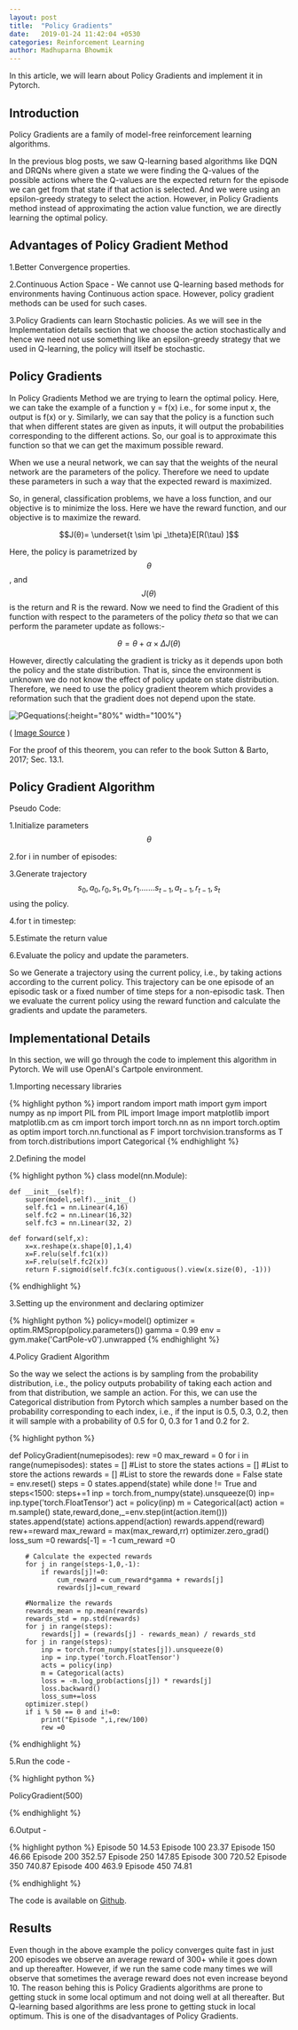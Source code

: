 ```yaml
---
layout: post
title:  "Policy Gradients"
date:   2019-01-24 11:42:04 +0530
categories: Reinforcement Learning
author: Madhuparna Bhowmik
---
```


In this article, we will learn about Policy Gradients and implement it in Pytorch.

## Introduction

Policy Gradients are a family of model-free reinforcement learning algorithms. 

In the previous blog posts, we saw Q-learning based algorithms like DQN and DRQNs where given a state we were finding the Q-values of the possible actions where the Q-values are the expected return for the episode we can get from that state if that action is selected. And we were using an epsilon-greedy strategy to select the action. However, in Policy Gradients method instead of approximating the action value function, we are directly learning the optimal policy. 

## Advantages of Policy Gradient Method

1.Better Convergence properties.

2.Continuous Action Space - We cannot use Q-learning based methods for environments having Continuous action space. However, policy gradient methods can be used for such cases.

3.Policy Gradients can learn Stochastic policies.
As we will see in the Implementation details section that we choose the action stochastically and hence we need not use something like an epsilon-greedy strategy that we used in Q-learning, the policy will itself be stochastic.

## Policy Gradients 

In Policy Gradients Method we are trying to learn the optimal policy. Here, we can take the example of a function
 y = f(x)
i.e., for some input x, the output is f(x) or y. 
Similarly, we can say that the policy is a function such that when different states are given as inputs, it will output the probabilities corresponding to the different actions. 
So, our goal is to approximate this function so that we can get the maximum possible reward.

When we use a neural network, we can say that the weights of the neural network are the parameters of the policy. Therefore we need to update these parameters in such a way that the expected reward is maximized. 

So, in general, classification problems, we have a loss function, and our objective is to minimize the loss. Here we have the reward function, and our objective is to maximize the reward.

$$J(θ)= \underset{t \sim \pi _\theta}E[R(\tau) ]$$

Here, the policy is parametrized by $$\theta$$, and $$J(\theta)$$ is the return and R is the reward.
Now we need to find the Gradient of this function with respect to the parameters of the policy *theta* so that we can perform the parameter update as follows:-

$$ \theta = \theta + \alpha \times \Delta J(\theta)$$

However, directly calculating the gradient is tricky as it depends upon both the policy and the state distribution. That is, since the environment is unknown we do not know the effect of policy update on state distribution. Therefore, we need to use the policy gradient theorem which provides a reformation such that the gradient does not depend upon the state.

![PGequations](/assets/PGequations.png){:height="80%" width="100%"}

( [Image Source](https://spinningup.openai.com/en/latest/spinningup/rl_intro3.html) )

For the proof of this theorem, you can refer to the book Sutton & Barto, 2017; Sec. 13.1.

## Policy Gradient Algorithm

Pseudo Code:


1.Initialize parameters $$\theta$$

2.for i in number of episodes:

3.Generate trajectory $$ s_0, a_0, r_0, s_1, a_1, r_1....... s_{t-1}, a_{t-1}, r_{t-1}, s_t $$ using the policy.

4.for t in timestep:

5.Estimate the return value

6.Evaluate the policy and update the parameters.


So we Generate a trajectory using the current policy, i.e., by taking actions according to the current policy. This trajectory can be one episode of an episodic task or a fixed number of time steps for a non-episodic task. Then we evaluate the current policy using the reward function and calculate the gradients and update the parameters.

## Implementational Details

In this section, we will go through the code to implement this algorithm in Pytorch. We will use OpenAI's Cartpole environment.

1.Importing necessary libraries

{% highlight python %}
import random
import math
import gym
import numpy as np
import PIL
from PIL import Image
import matplotlib
import matplotlib.cm as cm
import torch
import torch.nn as nn
import torch.optim as optim
import torch.nn.functional as F
import torchvision.transforms as T
from torch.distributions import Categorical
{% endhighlight %}

2.Defining the model

{% highlight python %}
class model(nn.Module):

    def __init__(self):
        super(model,self).__init__()
        self.fc1 = nn.Linear(4,16)
        self.fc2 = nn.Linear(16,32)
        self.fc3 = nn.Linear(32, 2)
        
    def forward(self,x):
        x=x.reshape(x.shape[0],1,4)
        x=F.relu(self.fc1(x))
        x=F.relu(self.fc2(x))
        return F.sigmoid(self.fc3(x.contiguous().view(x.size(0), -1)))
{% endhighlight %}


 3.Setting up the environment and declaring optimizer

{% highlight python %}
policy=model()
optimizer = optim.RMSprop(policy.parameters())
gamma = 0.99
env = gym.make('CartPole-v0').unwrapped
{% endhighlight %}

4.Policy Gradient Algorithm

So the way we select the actions is by sampling from the probability distribution, i.e., the policy outputs probability of taking each action and from that distribution, we sample an action. For this, we can use the Categorical distribution from Pytorch which samples a number based on the probability corresponding to each index, i.e., if the input is 
0.5, 0.3, 0.2, then it will sample with a probability of 0.5 for 0, 0.3 for 1 and 0.2 for 2.


{% highlight python %}

def PolicyGradient(numepisodes):
    rew =0 
    max_reward = 0
    for i in range(numepisodes):
        states = []     #List to store the states
        actions = []    #List to store the actions
        rewards = []    #List to store the rewards
        done = False
        state = env.reset()
        steps = 0
        states.append(state)
        while done != True and steps<1500:
            steps+=1
            inp = torch.from_numpy(state).unsqueeze(0)
            inp= inp.type('torch.FloatTensor')
            act = policy(inp)
            m = Categorical(act)
            action = m.sample()
            state,reward,done,_=env.step(int(action.item()))
            states.append(state)
            actions.append(action)
            rewards.append(reward)
            rew+=reward
        max_reward = max(max_reward,rr)
        optimizer.zero_grad()
        loss_sum =0
        rewards[-1] = -1
        cum_reward =0
        
        # Calculate the expected rewards
        for j in range(steps-1,0,-1):
            if rewards[j]!=0:
                cum_reward = cum_reward*gamma + rewards[j]
                rewards[j]=cum_reward
                
        #Normalize the rewards     
        rewards_mean = np.mean(rewards)
        rewards_std = np.std(rewards)
        for j in range(steps):
            rewards[j] = (rewards[j] - rewards_mean) / rewards_std
        for j in range(steps):
            inp = torch.from_numpy(states[j]).unsqueeze(0)
            inp = inp.type('torch.FloatTensor')
            acts = policy(inp)
            m = Categorical(acts)
            loss = -m.log_prob(actions[j]) * rewards[j]
            loss.backward()
            loss_sum+=loss
        optimizer.step()
        if i % 50 == 0 and i!=0:            
            print("Episode ",i,rew/100)
            rew =0

{% endhighlight %}

5.Run the code - 

{% highlight python %}

PolicyGradient(500)

{% endhighlight %}

6.Output - 

{% highlight python %}
Episode  50 14.53
Episode  100 23.37
Episode  150 46.66
Episode  200 352.57
Episode  250 147.85
Episode  300 720.52
Episode  350 740.87
Episode  400 463.9
Episode  450 74.81

{% endhighlight %}

The code is available on [Github](https://gist.github.com/Madhuparna04/f846030cfaa48dcfd0ceeb8a435e8d06).


## Results

Even though in the above example the policy converges quite fast in just 200 episodes we observe an average reward of 300+ while it goes down and up thereafter. However, if we run the same code many times we will observe that sometimes the average reward does not even increase beyond 10. The reason behing this is Policy Gradients algorithms are prone to getting stuck in some local optimum and not doing well at all thereafter. But Q-learning based algorithms are less prone to getting stuck in local optimum. This is one of the disadvantages of Policy Gradients.





